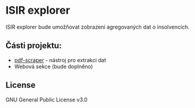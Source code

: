 # ISIR explorer
ISIR explorer bude umožňovat zobrazení agregovaných dat o insolvencích.

## Části projektu: 
* [pdf-scraper](https://github.com/opendatalabcz/isir-explorer/tree/master/pdf-scraper) - nástroj pro extrakci dat
* Webová sekce (bude doplněno)

## License
GNU General Public License v3.0
